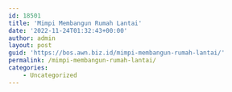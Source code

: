 ```yaml
---
id: 18501
title: 'Mimpi Membangun Rumah Lantai'
date: '2022-11-24T01:32:43+00:00'
author: admin
layout: post
guid: 'https://bos.awn.biz.id/mimpi-membangun-rumah-lantai/'
permalink: /mimpi-membangun-rumah-lantai/
categories:
    - Uncategorized
---
```


